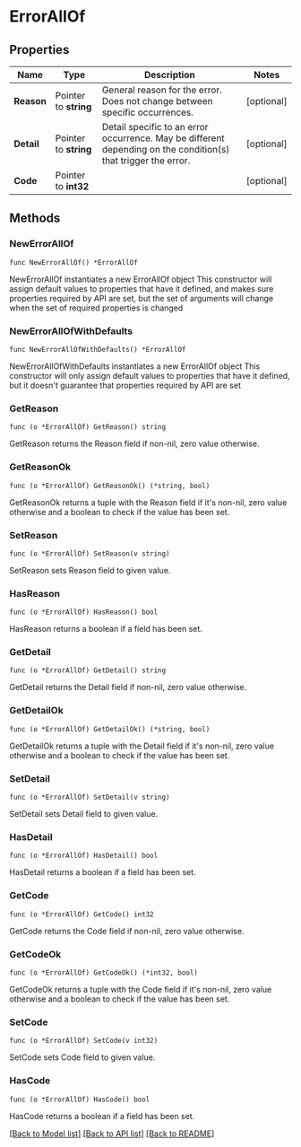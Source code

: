 # ErrorAllOf

## Properties

Name | Type | Description | Notes
------------ | ------------- | ------------- | -------------
**Reason** | Pointer to **string** | General reason for the error. Does not change between specific occurrences. | [optional] 
**Detail** | Pointer to **string** | Detail specific to an error occurrence. May be different depending on the condition(s) that trigger the error. | [optional] 
**Code** | Pointer to **int32** |  | [optional] 


## Methods

### NewErrorAllOf

`func NewErrorAllOf() *ErrorAllOf`

NewErrorAllOf instantiates a new ErrorAllOf object
This constructor will assign default values to properties that have it defined,
and makes sure properties required by API are set, but the set of arguments
will change when the set of required properties is changed

### NewErrorAllOfWithDefaults

`func NewErrorAllOfWithDefaults() *ErrorAllOf`

NewErrorAllOfWithDefaults instantiates a new ErrorAllOf object
This constructor will only assign default values to properties that have it defined,
but it doesn't guarantee that properties required by API are set


### GetReason

`func (o *ErrorAllOf) GetReason() string`

GetReason returns the Reason field if non-nil, zero value otherwise.

### GetReasonOk

`func (o *ErrorAllOf) GetReasonOk() (*string, bool)`

GetReasonOk returns a tuple with the Reason field if it's non-nil, zero value otherwise
and a boolean to check if the value has been set.

### SetReason

`func (o *ErrorAllOf) SetReason(v string)`

SetReason sets Reason field to given value.

### HasReason

`func (o *ErrorAllOf) HasReason() bool`

HasReason returns a boolean if a field has been set.


### GetDetail

`func (o *ErrorAllOf) GetDetail() string`

GetDetail returns the Detail field if non-nil, zero value otherwise.

### GetDetailOk

`func (o *ErrorAllOf) GetDetailOk() (*string, bool)`

GetDetailOk returns a tuple with the Detail field if it's non-nil, zero value otherwise
and a boolean to check if the value has been set.

### SetDetail

`func (o *ErrorAllOf) SetDetail(v string)`

SetDetail sets Detail field to given value.

### HasDetail

`func (o *ErrorAllOf) HasDetail() bool`

HasDetail returns a boolean if a field has been set.


### GetCode

`func (o *ErrorAllOf) GetCode() int32`

GetCode returns the Code field if non-nil, zero value otherwise.

### GetCodeOk

`func (o *ErrorAllOf) GetCodeOk() (*int32, bool)`

GetCodeOk returns a tuple with the Code field if it's non-nil, zero value otherwise
and a boolean to check if the value has been set.

### SetCode

`func (o *ErrorAllOf) SetCode(v int32)`

SetCode sets Code field to given value.

### HasCode

`func (o *ErrorAllOf) HasCode() bool`

HasCode returns a boolean if a field has been set.



[[Back to Model list]](../README.md#documentation-for-models) [[Back to API list]](../README.md#documentation-for-api-endpoints) [[Back to README]](../README.md)

